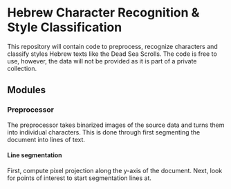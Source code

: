 # Hebrew Character Recognition & Style Classification
This repository will contain code to preprocess, recognize characters and classify styles Hebrew texts like the Dead Sea
Scrolls. The code is free to use, however, the data will not be provided as it is part of a private collection.

## Modules
### Preprocessor
The preprocessor takes binarized images of the source data and turns them into individual characters. This is done 
through first segmenting the document into lines of text.

#### Line segmentation
First, compute pixel projection along the y-axis of the document. Next, look for points of interest to start segmentation
lines at.